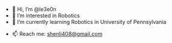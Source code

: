 - 👋 Hi, I’m @le3e0n
- 👀 I’m interested in Robotics
- 🌱 I’m currently learning Robotics in University of Pennsylvania
<!-- - 💞️ I’m looking to collaborate on ... -->
- 📫 Reach me: shenli408@gmail.com

<!---
le3e0n/le3e0n is a ✨ special ✨ repository because its `README.md` (this file) appears on your GitHub profile.
You can click the Preview link to take a look at your changes.
--->
